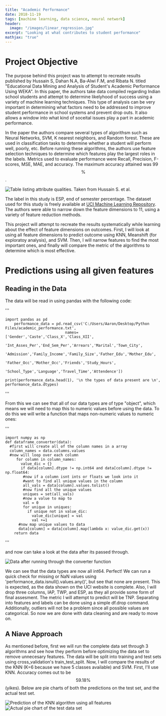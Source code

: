```yaml
---
title: "Academic Performance"
date: 2018-11-19
tags: [machine learning, data science, neural network]
header:
  image: "/images/linear_regression.jpg"
excerpt: "Looking at what contributes to student performance"
mathjax: "true"
---
```


# Project Objective

The purpose behind this project was to attempt to recreate results published by Hussain S, Dahan N.A, Ba-Alwi F.M, and Ribata N. titled "Educational Data Mining and Analysis of Student's Academic Performance Using WEKA". In this paper, the authors take data compiled regarding Indian school students and attempt to determine likelyhood of success using a variety of machine learning techniques. This type of analysis can be very important in determining what factors need to be addressed to improve student performance in school systems and prevent drop outs. It also allows a window into what kind of soceital issues play a part in academic performance.

In the paper the authors compare several types of algorithsm such as Neural Networks, SVM, K nearest neighbors, and Random forest. These are used in classification tasks to determine whether a student will perform well, poorly, etc. Before running these algorithms, the authors use feature selection techniques to determine which features play the largest roles in the labels. Metrics used to evaluate performance were Recall, Precision, F-scores, MSE, MAE, and accuracy. The maximum accuracy attained was 99$$\%$$. 

<img src="{{ site.url }}{{ site.baseurl }}/images/indian_school_attributes.png" alt="Table listing attribute qualities. Taken from Hussain S. et al.">

The label in this study is ESP, end of semester percentage. The dataset used for this study is freely available at [UCI Machine Learning Repository](http://archive.ics.uci.edu/ml/datasets/Student+Academics+Performance). The authors were able to narrow down the feature dimensions to 11, using a variety of feature reduction methods. 

This project will attempt to recreate the results systematically while learning about the effect of feature dimensions on outcomes. First, I will look at using all feature dimensions to predict outcome using KNN, Meanshift (for exploratoy analysis), and SVM. Then, I will narrow features to find the most important ones, and finally will compare the metric of the algorithms to determine which is most effective. 

# Predictions using all given features

## Reading in the Data

The data will be read in using pandas with the following code:

'''

    import pandas as pd
        performance_data = pd.read_csv('C:/Users/Aaron/Desktop/Python Files/academic_performance.txt', 
                               names=['Gender','Caste','Class_X','Class_XII',
                               'Int_Asses_Per','End_Sem_Per','Arrears','Marital','Town_City',
                               'Admission','Family_Income','Family_Size','Father_Edu','Mother_Edu',
                               'Father_Occ','Mother_Occ','Friends','Study_Hours',
                               'School_Type','Language','Travel_Time','Attendence'])

    print(performance_data.head(1), '\n the types of data present are \n', performance_data.dtypes)

'''

From this we can see that all of our data types are of type "object", which means we will need to map this to numeric values before using the data. To do this we will write a function that maps non-numeric values to numeric ones:

'''
    
    import numpy as np
    def dataframe_converter(data):
      #first will create all of the column names in a array
      column_names = data.columns.values
      #now will loop over each column
         for column in column_names:
           value_dic = {}
           if data[column].dtype != np.int64 and data[column].dtype != np.float64:
            #now if a column isnt ints or floats we look into it
            #want to find all unique values in the column
            all_vals = data[column].values.tolist()
            #now find all the unique values
            uniques = set(all_vals)
            #now a value to map to 
            val = 0
            for unique in uniques:
              if unique not in value_dic:
                value_dic[unique] = val
                val +=1 
          #now map unique values to data
          data[column] = data[column].map(lambda x: value_dic.get(x))
        return data

'''

and now can take a look at the data after its passed through. 

<img src="{{ site.url }}{{ site.baseurl }}/images/indian_data_converted.png" alt="Data after running through the converter function">

We can see that the data types are now all int64. Perfect! We can run a quick check for missing or NaN values using 'performance_data.isnull().values.any()', but see that none are present. This is expected, as the data shown on the UCI website is complete. 
Also, I will drop three columns, IAP, TWP, and ESP, as they all provide some form of final assesment. The metric I will attempt to predict will be TNP. Separating into features and labels can be done using a simple df.drop command. Additionally, outliers will not be a problem since all possible values are categorical. So now we are done with data cleaning and are ready to move on.

## A Niave Approach

As mentioned before, first we will run the complete data set through 3 algorithms and see how they perform before optimizing the data set to remove unnecesary features. The data will be split into training and test sets using cross_validation's train_test_split. Now, I will compare the results of the KNN (K=6 because we have 5 classes available) and SVM. First, I'll use KNN. Accuracy comes out to be $$59.18\%$$ (yikes). Below are pie charts of both the predictions on the test set, and the actual test set. 

<img src="{{ site.url }}{{ site.baseurl }}/images/KNN_all_features_actual.png" alt="Prediction of the KNN algorithm using all features">
<img src="{{ site.url }}{{ site.baseurl }}/images/KNN_all_features_predicted.png" alt="Actual pie chart of the test data set">